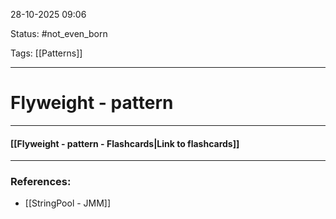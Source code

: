 
28-10-2025 09:06

Status: #not_even_born 

Tags: [[Patterns]]

---
# Flyweight - pattern



----
#### [[Flyweight - pattern - Flashcards|Link to flashcards]]



---
### References:

- [[StringPool - JMM]]